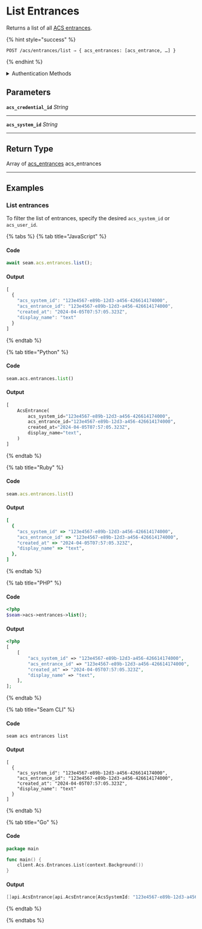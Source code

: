 # List Entrances

Returns a list of all [ACS entrances](../../../capability-guides/access-systems/retrieving-entrance-details.md).

{% hint style="success" %}
```
POST /acs/entrances/list ⇒ { acs_entrances: [acs_entrance, …] }
```
{% endhint %}

<details>

<summary>Authentication Methods</summary>

- API key
- Client session token
- Personal access token
  <br>Must also include the `seam-workspace` header in the request.
</details>

## Parameters

**`acs_credential_id`** *String*

---

**`acs_system_id`** *String*

---


## Return Type

Array of [acs\_entrances](./)
acs_entrances

---

## Examples
  
### List entrances

To filter the list of entrances, specify the desired `acs_system_id` or `acs_user_id`.

{% tabs %}
{% tab title="JavaScript" %}
#### Code

```javascript
await seam.acs.entrances.list();
```

#### Output

```javascript
[
  {
    "acs_system_id": "123e4567-e89b-12d3-a456-426614174000",
    "acs_entrance_id": "123e4567-e89b-12d3-a456-426614174000",
    "created_at": "2024-04-05T07:57:05.323Z",
    "display_name": "text"
  }
]
```
{% endtab %}

{% tab title="Python" %}
#### Code

```python
seam.acs.entrances.list()
```

#### Output

```python
[
    AcsEntrance(
        acs_system_id="123e4567-e89b-12d3-a456-426614174000",
        acs_entrance_id="123e4567-e89b-12d3-a456-426614174000",
        created_at="2024-04-05T07:57:05.323Z",
        display_name="text",
    )
]
```
{% endtab %}

{% tab title="Ruby" %}
#### Code

```ruby
seam.acs.entrances.list()
```

#### Output

```ruby
[
  {
    "acs_system_id" => "123e4567-e89b-12d3-a456-426614174000",
    "acs_entrance_id" => "123e4567-e89b-12d3-a456-426614174000",
    "created_at" => "2024-04-05T07:57:05.323Z",
    "display_name" => "text",
  },
]
```
{% endtab %}

{% tab title="PHP" %}
#### Code

```php
<?php
$seam->acs->entrances->list();
```

#### Output

```php
<?php
[
    [
        "acs_system_id" => "123e4567-e89b-12d3-a456-426614174000",
        "acs_entrance_id" => "123e4567-e89b-12d3-a456-426614174000",
        "created_at" => "2024-04-05T07:57:05.323Z",
        "display_name" => "text",
    ],
];
```
{% endtab %}

{% tab title="Seam CLI" %}
#### Code

```seam_cli
seam acs entrances list
```

#### Output

```seam_cli
[
  {
    "acs_system_id": "123e4567-e89b-12d3-a456-426614174000",
    "acs_entrance_id": "123e4567-e89b-12d3-a456-426614174000",
    "created_at": "2024-04-05T07:57:05.323Z",
    "display_name": "text"
  }
]
```
{% endtab %}

{% tab title="Go" %}
#### Code

```go
package main

func main() {
	client.Acs.Entrances.List(context.Background())
}
```

#### Output

```go
[]api.AcsEntrance{api.AcsEntrance{AcsSystemId: "123e4567-e89b-12d3-a456-426614174000", AcsEntranceId: "123e4567-e89b-12d3-a456-426614174000", CreatedAt: "2024-04-05T07:57:05.323Z", DisplayName: "text"}}
```
{% endtab %}

{% endtabs %}


